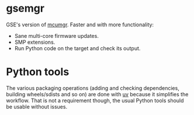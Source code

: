 # gsemgr

GSE's version of [mcumgr](https://docs.zephyrproject.org/latest/services/device_mgmt/mcumgr.html). Faster and with more functionality:

- Sane multi-core firmware updates.
- SMP extensions.
- Run Python code on the target and check its output.

# Python tools

The various packaging operations (adding and checking dependencies, building wheels/sdists and so on) are done with [uv](https://github.com/astral-sh/uv) because it simplifies the workflow. That is not a requirement though, the usual Python tools should be usable without issues.
